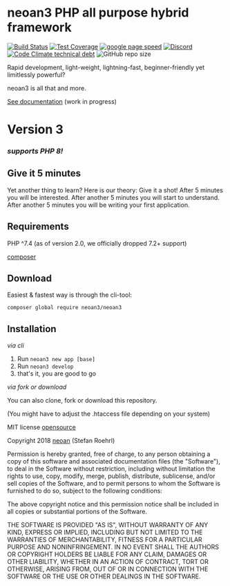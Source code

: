 # neoan3 PHP all purpose hybrid framework

[![Build Status](https://travis-ci.com/sroehrl/neoan3.svg?branch=master)](https://travis-ci.com/neoan3/neoan3)
[![Test Coverage](https://api.codeclimate.com/v1/badges/a3c9336dfc658b8f62dd/test_coverage)](https://codeclimate.com/github/neoan3/neoan3/test_coverage)
[![google page speed](https://img.shields.io/badge/100%25%20page%20speed-lighthouse-blue.svg?style=flat&colorA=555)](https://developers.google.com/speed/pagespeed/insights/?url=https%3A%2F%2Fneoan3.rocks%2Fgetting-started%2F)
[![Discord](https://img.shields.io/discord/701820506671677580?label=discord&style=flat)](https://discord.gg/vjRgWUG)
[![Code Climate technical debt](https://img.shields.io/codeclimate/tech-debt/neoan3/neoan3)](https://codeclimate.com/github/neoan3/neoan3/)
![GitHub repo size](https://img.shields.io/github/repo-size/neoan3/neoan3)

Rapid development, light-weight, lightning-fast, beginner-friendly yet limitlessly powerful? 

neoan3 is all that and more. 

[See documentation](http://neoan3.rocks/getting-started/) (work in progress)

<h1>Version 3</h1>

### _supports PHP 8!_

## Give it 5 minutes

Yet another thing to learn? Here is our theory: Give it a shot! After 5 minutes you will be interested. 
After another 5 minutes you will start to understand. After another 5 minutes you will be writing your first application.


## Requirements

PHP ^7.4 
(as of version 2.0, we officially dropped 7.2+ support)

[composer](https://getcomposer.org/)


## Download

Easiest & fastest way is through the cli-tool:

`composer global require neoan3/neoan3`

## Installation

_via cli_

1. Run `neoan3 new app [base]`
2. Run `neoan3 develop`
3. that's it, you are good to go

_via fork or download_

You can also clone, fork or download this repository. 

(You might have to adjust the .htaccess file depending on your system)


MIT license [opensource](https://opensource.org/licenses/MIT)

Copyright 2018 [neoan](http://neoan.us) (Stefan Roehrl) 

Permission is hereby granted, free of charge, to any person obtaining a copy of this software and associated documentation files (the "Software"), to deal in the Software without restriction, including without limitation the rights to use, copy, modify, merge, publish, distribute, sublicense, and/or sell copies of the Software, and to permit persons to whom the Software is furnished to do so, subject to the following conditions:

The above copyright notice and this permission notice shall be included in all copies or substantial portions of the Software.

THE SOFTWARE IS PROVIDED "AS IS", WITHOUT WARRANTY OF ANY KIND, EXPRESS OR IMPLIED, INCLUDING BUT NOT LIMITED TO THE WARRANTIES OF MERCHANTABILITY, FITNESS FOR A PARTICULAR PURPOSE AND NONINFRINGEMENT. IN NO EVENT SHALL THE AUTHORS OR COPYRIGHT HOLDERS BE LIABLE FOR ANY CLAIM, DAMAGES OR OTHER LIABILITY, WHETHER IN AN ACTION OF CONTRACT, TORT OR OTHERWISE, ARISING FROM, OUT OF OR IN CONNECTION WITH THE SOFTWARE OR THE USE OR OTHER DEALINGS IN THE SOFTWARE.


